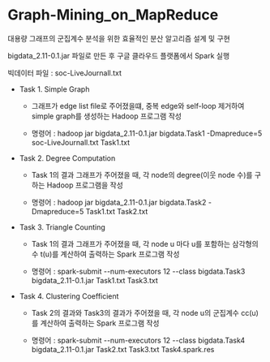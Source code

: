 ﻿# Graph-Mining_on_MapReduce

대용량 그래프의 군집계수 분석을 위한 효율적인 분산 알고리즘 설계 및 구현

bigdata_2.11-0.1.jar 파일로 만든 후 구글 클라우드 플랫폼에서 Spark 실행

빅데이터 파일 : soc-LiveJournall.txt

- Task 1. Simple Graph

    - 그래프가 edge list file로 주어졌을떄, 중복 edge와 self-loop 제거하여 simple graph를 생성하는 Hadoop 프로그램 작성

    - 명령어 : hadoop jar bigdata_2.11-0.1.jar bigdata.Task1 -Dmapreduce=5 soc-LiveJournall.txt Task1.txt

- Task 2. Degree Computation

    - Task 1의 결과 그래프가 주어졌을 때, 각 node의 degree(이웃 node 수)를 구하는 Hadoop 프로그램을 작성

    - 명령어 : hadoop jar bigdata_2.11-0.1.jar bigdata.Task2 -Dmapreduce=5 Task1.txt Task2.txt

- Task 3. Triangle Counting
    - Task 1의 결과 그래프가 주어졌을 때, 각 node u 마다 u를 포함하는 삼각형의 수 t(u)를 계산하여 출력하는 Spark 프로그램 작성

    - 명령어 : spark-submit --num-executors 12 --class bigdata.Task3 bigdata_2.11-0.1.jar Task1.txt Task3.txt

- Task 4. Clustering Coefficient 

    - Task 2의 결과와 Task3의 결과가 주어졌을 때, 각 node u의 군집계수 cc(u)를 계산하여 출력하는 Spark 프로그램 작성

    - 명령어 : spark-submit --num-executors 12 --class bigdata.Task4 bigdata_2.11-0.1.jar Task2.txt Task3.txt Task4.spark.res

